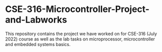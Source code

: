 # CSE-316-Microcontroller-Project-and-Labworks
This repository contains the project we have worked on for CSE-316 (July 2022) course as well as the lab tasks on microprocessor, microcontroller and embedded systems basics.
